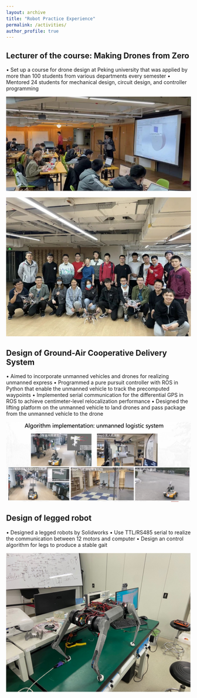```yaml
---
layout: archive
title: "Robot Practice Experience"
permalink: /activities/
author_profile: true
---
```


## Lecturer of the course: Making Drones from Zero 

• Set up a course for drone design at Peking university that was applied by more than 100 students from various departments every semester
• Mentored 24 students for mechanical design, circuit design, and controller programming


![lecturer](/images/lecturer.jpg#width-full) 

![Course](/images/Course.jpeg#width-full)

## Design of Ground-Air Cooperative Delivery System

• Aimed to incorporate unmanned vehicles and drones for realizing unmanned express
• Programmed a pure pursuit controller with ROS in Python that enable the unmanned vehicle to track the precomputed waypoints
• Implemented serial communication for the differential GPS in ROS to achieve centimeter-level relocalization performance
• Designed the lifting platform on the unmanned vehicle to land drones and pass package from the unmanned vehicle to the drone

![unmanned delivery](/images/unmanned_delivery.png)

## Design of legged robot
• Designed a legged robots by Solidworks 
• Use TTL/RS485 serial to realize the communication between 12 motors and computer
• Design an control algorithm for legs to produce a stable gait

![legged robot](/images/legged_robot.jpg)

<!-- ## Self-balance Car -->


